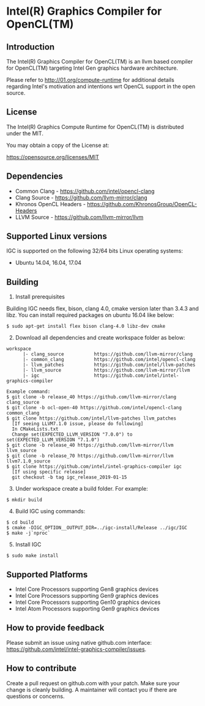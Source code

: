 # Intel(R) Graphics Compiler for OpenCL(TM)

## Introduction

The Intel(R) Graphics Compiler for OpenCL(TM) is an llvm based compiler for
OpenCL(TM) targeting Intel Gen graphics hardware architecture.

Please refer to http://01.org/compute-runtime for additional details regarding
 Intel's motivation and intentions wrt OpenCL support in the open source.


## License

The Intel(R) Graphics Compute Runtime for OpenCL(TM) is distributed under the MIT.

You may obtain a copy of the License at:

https://opensource.org/licenses/MIT

## Dependencies

* Common Clang - https://github.com/intel/opencl-clang
* Clang Source - https://github.com/llvm-mirror/clang
* Khronos OpenCL Headers - https://github.com/KhronosGroup/OpenCL-Headers
* LLVM Source -  https://github.com/llvm-mirror/llvm

## Supported Linux versions

IGC is supported on the following 32/64 bits Linux operating systems:

* Ubuntu 14.04, 16.04, 17.04

## Building

1. Install prerequisites

Building IGC needs flex, bison, clang 4.0, cmake version later than 3.4.3 and
 libz.  You can install required packages on ubuntu 16.04 like below:
```
$ sudo apt-get install flex bison clang-4.0 libz-dev cmake
```

2. Download all dependencies and create workspace folder as below:
```
workspace
      |- clang_source           https://github.com/llvm-mirror/clang
      |- common_clang           https://github.com/intel/opencl-clang
      |- llvm_patches           https://github.com/intel/llvm-patches
      |- llvm_source            https://github.com/llvm-mirror/llvm
      |- igc                    https://github.com/intel/intel-graphics-compiler

Example command:
$ git clone -b release_40 https://github.com/llvm-mirror/clang clang_source
$ git clone -b ocl-open-40 https://github.com/intel/opencl-clang common_clang
$ git clone https://github.com/intel/llvm-patches llvm_patches
  [If seeing LLVM7.1.0 issue, please do following]
  In CMakeLists.txt
  Change set(EXPECTED_LLVM_VERSION "7.0.0") to set(EXPECTED_LLVM_VERSION "7.1.0")
$ git clone -b release_40 https://github.com/llvm-mirror/llvm llvm_source
$ git clone -b release_70 https://github.com/llvm-mirror/llvm llvm7.1.0_source
$ git clone https://github.com/intel/intel-graphics-compiler igc
  [If using specific release]
  git checkout -b tag igc_release_2019-01-15
```

3. Under workspace create a build folder.  For example:
```
$ mkdir build
```

4. Build IGC using commands:
```
$ cd build
$ cmake -DIGC_OPTION__OUTPUT_DIR=../igc-install/Release ../igc/IGC
$ make -j`nproc`
```

5. Install IGC
```
$ sudo make install
```

## Supported Platforms

* Intel Core Processors supporting Gen8 graphics devices
* Intel Core Processors supporting Gen9 graphics devices
* Intel Core Processors supporting Gen10 graphics devices
* Intel Atom Processors supporting Gen9 graphics devices

## How to provide feedback
Please submit an issue using native github.com interface: https://github.com/intel/intel-graphics-compiler/issues.

## How to contribute

Create a pull request on github.com with your patch. Make sure your change is
cleanly building. A maintainer will contact you if there are questions or concerns.

